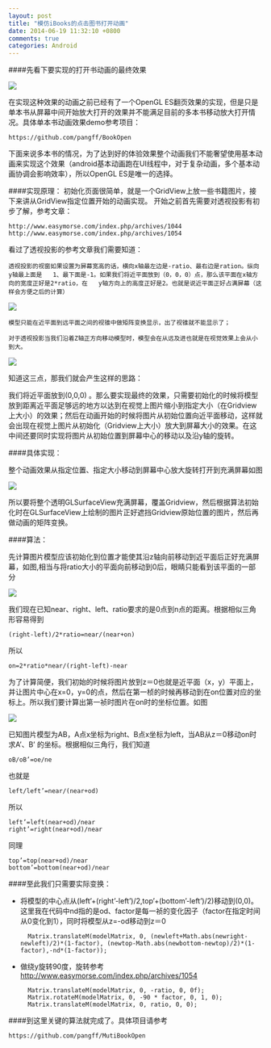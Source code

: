 ```yaml
---
layout: post
title: "模仿iBooks的点击图书打开动画"
date: 2014-06-19 11:32:10 +0800
comments: true
categories: Android
---
```

####先看下要实现的打开书动画的最终效果

![](http://www.pffair.com/images/6.png)

<!--more-->
在实现这种效果的动画之前已经有了一个OpenGL ES翻页效果的实现，但是只是单本书从屏幕中间开始放大打开的效果并不能满足目前的多本书移动放大打开情况。具体单本书动画效果demo参考项目：

	https://github.com/pangff/BookOpen
	
下面来说多本书的情况，为了达到好的体验效果整个动画我们不能奢望使用基本动画来实现这个效果（android基本动画跑在UI线程中，对于复杂动画，多个基本动画协调会影响效率），所以OpenGL ES是唯一的选择。

####实现原理：
初始化页面很简单，就是一个GridView上放一些书籍图片，接下来讲从GridView指定位置开始的动画实现。
开始之前首先需要对透视投影有初步了解，参考文章：

	http://www.easymorse.com/index.php/archives/1044
	http://www.easymorse.com/index.php/archives/1054
	
看过了透视投影的参考文章我们需要知道：

	透视投影的视窗如果设置为屏幕宽高的话，横向x轴最左边是-ratio、最右边是ration。纵向y轴最上面是	1、最下面是-1。如果我们将近平面放到（0，0，0）点，那么该平面在x轴方向的宽度正好是2*ratio，在	y轴方向上的高度正好是2。也就是说近平面正好占满屏幕（这样会方便之后的计算）
	
![](http://www.pffair.com/images/7.png)

	模型只能在近平面到远平面之间的视锥中做矩阵变换显示，出了视锥就不能显示了；

	对于透视投影当我们沿着Z轴正方向移动模型时，模型会在从远及进也就是在视觉效果上会从小到大。

![](http://www.pffair.com/images/8.png)

知道这三点，那我们就会产生这样的思路：

我们将近平面放到(0,0,0) 。那么要实现最终的效果，只需要初始化的时候将模型放到距离近平面足够远的地方以达到在视觉上图片缩小到指定大小（在Gridview上大小）的效果；然后在动画开始的时候将图片从初始位置向近平面移动，这样就会出现在视觉上图片从初始化（Gridview上大小）放大到屏幕大小的效果。在这中间还要同时实现将图片从初始位置到屏幕中心的移动以及沿y轴的旋转。

####具体实现：

整个动画效果从指定位置、指定大小移动到屏幕中心放大旋转打开到充满屏幕如图

![](http://www.pffair.com/images/9.png)

所以要将整个透明GLSurfaceView充满屏幕，覆盖Gridview，然后根据算法初始化时在GLSurfaceView上绘制的图片正好遮挡Gridview原始位置的图片，然后再做动画的矩阵变换。

####算法：

先计算图片模型应该初始化到位置才能使其沿z轴向前移动到近平面后正好充满屏幕，如图,相当与将ratio大小的平面向前移动到0后，眼睛只能看到该平面的一部分

![](http://www.pffair.com/images/10.png)

我们现在已知near、right、left、ratio要求的是0点到n点的距离。根据相似三角形容易得到
	
	(right-left)/2*ratio=near/(near+on)

所以

	on=2*ratio*near/(right-left)-near

为了计算简便，我们初始的时候将图片放到z＝0也就是近平面（x，y）平面上，并让图片中心在x=0，y=0的点，然后在第一桢的时候再移动到在on位置对应的坐标上。所以我们要计算出第一祯时图片在on时的坐标位置。如图

![](http://www.pffair.com/images/11.png)

已知图片模型为AB，A点x坐标为right、B点x坐标为left，当AB从z＝0移动on时求A’、B’ 的坐标。根据相似三角行，我们知道

	oB/oB’=oe/ne
	
也就是

	left/left’=near/(near+od)

所以

	left’=left(near+od)/near
	right’=right(near+od)/near

同理

	top’=top(near+od)/near
	bottom’=bottom(near+od)/near

####至此我们只需要实际变换：

* 将模型的中心点从(left’+(right’-left’)/2,top’+(bottom’-left’)/2)移动到(0,0)。这里我在代码中nd指的是od、factor是每一祯的变化因子（factor在指定时间从0变化到1），同时将模型从z=-od移动到z＝0
	
		Matrix.translateM(modelMatrix, 0, (newleft+Math.abs(newright-newleft)/2)*(1-factor), (newtop-Math.abs(newbottom-newtop)/2)*(1-factor),-nd*(1-factor));

* 做绕y旋转90度，旋转参考 http://www.easymorse.com/index.php/archives/1054
	
		Matrix.translateM(modelMatrix, 0, -ratio, 0, 0f);
		Matrix.rotateM(modelMatrix, 0, -90 * factor, 0, 1, 0);
		Matrix.translateM(modelMatrix, 0, ratio, 0, 0);
	
####到这里关键的算法就完成了。具体项目请参考

	https://github.com/pangff/MutiBookOpen
